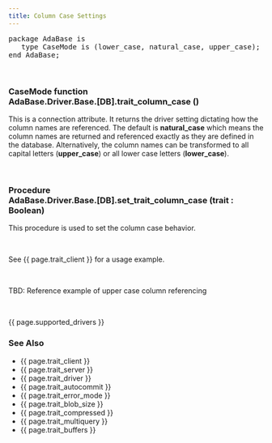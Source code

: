 ```yaml
---
title: Column Case Settings
---
```


<div class="leftside">
<pre class="code">
package AdaBase is
   type CaseMode is (lower_case, natural_case, upper_case);
end AdaBase;
</pre>
<br/>
<h3>CaseMode function<br/>
AdaBase.Driver.Base.[DB].trait_column_case ()</h3>
<p>This is a connection attribute.  It returns the driver setting
dictating how the column names are referenced.  The default is
<b>natural_case</b> which means the column names are returned and referenced
exactly as they are defined in the database. Alternatively, the column names
can be transformed to all capital letters (<b>upper_case</b>) or all lower
case letters (<b>lower_case</b>).</p>
<br/>
<h3>Procedure<br/>
AdaBase.Driver.Base.[DB].set_trait_column_case (trait : Boolean)</h3>
<p>This procedure is used to set the column case behavior.</p>
<br/>
<p class="caption">See {{ page.trait_client }} for a usage example.</p>
<br/>
<p>TBD: Reference example of upper case column referencing</p>
<br/>
<p>{{ page.supported_drivers }}</p>
</div>
<div class="sidenav">
  <h3>See Also</h3>
  <ul>
    <li>{{ page.trait_client }}</li>
    <li>{{ page.trait_server }}</li>
    <li>{{ page.trait_driver }}</li>
    <li>{{ page.trait_autocommit }}</li>
    <li>{{ page.trait_error_mode }}</li>
    <li>{{ page.trait_blob_size }}</li>
    <li>{{ page.trait_compressed }}</li>
    <li>{{ page.trait_multiquery }}</li>
    <li>{{ page.trait_buffers }}</li>
  </ul>
</div>

